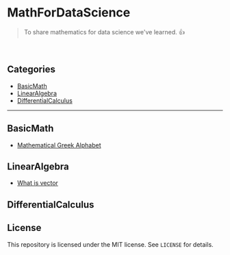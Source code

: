 # MathForDataScience
> To share mathematics for data science we've learned. :+1:

<br/>

## Categories

* [BasicMath](#basicmath)
* [LinearAlgebra](#linearalgebra)
* [DifferentialCalculus](#differentialcalculus)

---

## BasicMath
- [Mathematical Greek Alphabet](basic_math/mathematical-greek-alphabet.md)

## LinearAlgebra
- [What is vector](linear_algebra/what-is-vector.md)

## DifferentialCalculus

## License

<!-- &copy; 2018 Danial Nam(남대현/南大铉) -->

This repository is licensed under the MIT license. See `LICENSE` for
details.
